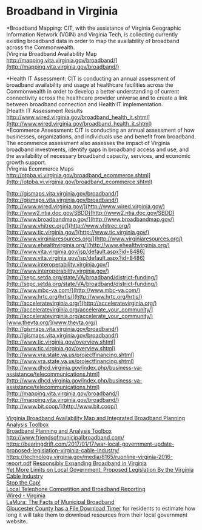 # Broadband in Virginia  


*Broadband Mapping: CIT, with the assistance of Virginia Geographic Information Network (VGIN) and Virginia Tech, is collecting currently existing broadband data in order to map the availability of broadband across the Commonwealth.  
[Virginia Broadband Availability Map http://mapping.vita.virginia.gov/broadband/](http://mapping.vita.virginia.gov/broadband/)  

*Health IT Assessment: CIT is conducting an annual assessment of broadband availability and usage at healthcare facilities across the Commonwealth in order to develop a better understanding of current connectivity across the healthcare provider universe and to create a link between broadband connection and Health IT implementation.  
[Health IT Assessment Results http://www.wired.virginia.gov/broadband_health_it.shtml](http://www.wired.virginia.gov/broadband_health_it.shtml)  
*Ecommerce Assessment: CIT is conducting an annual assessment of how businesses, organizations, and individuals use and benefit from broadband. The ecommerce assessment also assesses the impact of Virginia broadband investments, identify gaps in broadband access and use, and the availability of necessary broadband capacity, services, and economic growth support.  
[Virginia Ecommerce Maps http://otpba.vi.virginia.gov/broadband_ecommerce.shtml](http://otpba.vi.virginia.gov/broadband_ecommerce.shtml)  

[http://gismaps.vita.virginia.gov/broadband/](http://gismaps.vita.virginia.gov/broadband/)  
[http://www.wired.virginia.gov/](http://www.wired.virginia.gov/)  
[http://www2.ntia.doc.gov/SBDD](http://www2.ntia.doc.gov/SBDD)  
[http://www.broadbandmap.gov/](http://www.broadbandmap.gov/)  
[http://www.vhitrec.org/](http://www.vhitrec.org/)  
[http://www.tic.virginia.gov/](http://www.tic.virginia.gov/)  
[http://www.virginiaresources.org/](http://www.virginiaresources.org/)  
[http://www.ehealthvirginia.org/](http://www.ehealthvirginia.org/)  
[http://www.vita.virginia.gov/isp/default.aspx?id=8486](http://www.vita.virginia.gov/isp/default.aspx?id=8486)  
[http://www.interoperability.virginia.gov/](http://www.interoperability.virginia.gov/)  
[http://sepc.setda.org/state/VA/broadband/district-funding/](http://sepc.setda.org/state/VA/broadband/district-funding/)  
[http://www.mbc-va.com/](http://www.mbc-va.com/)  
[http://www.hrtc.org/hrtis/](http://www.hrtc.org/hrtis/)  
[http://acceleratevirginia.org/](http://acceleratevirginia.org/)  
[http://acceleratevirginia.org/accelerate_your_community/](http://acceleratevirginia.org/accelerate_your_community/)
[www.thevta.org/](www.thevta.org/)
[http://gismaps.vita.virginia.gov/broadband/](http://gismaps.vita.virginia.gov/broadband/)  
[http://www.tic.virginia.gov/overview.shtml](http://www.tic.virginia.gov/overview.shtml)  
[http://www.vra.state.va.us/projectfinancing.shtml](http://www.vra.state.va.us/projectfinancing.shtml)  
[http://www.dhcd.virginia.gov/index.php/business-va-assistance/telecommunications.html](http://www.dhcd.virginia.gov/index.php/business-va-assistance/telecommunications.html)  
[http://mapping.vita.virginia.gov/broadband/](http://mapping.vita.virginia.gov/broadband/)  
[http://www.bit.coop/](http://www.bit.coop/)

[Virginia Broadband Availability Map and Integrated Broadband Planning Analysis Toolbox](https://broadband.cgit.vt.edu/IntegratedToolbox/)  
[Broadband Planning and Analysis Toolbox](http://cgit.vt.edu/broadband.html)
http://www.friendsofmunicipalbroadband.com/
https://bearingdrift.com/2017/01/17/war-local-government-update-proposed-legislation-virginia-cable-industry/
https://technology.virginia.gov/media/8165/ruonline-virginia-2016-report.pdf
[Responsibly Expanding Broadband in Virginia](https://bearingdrift.com/2017/01/12/responsibly-expanding-broadband-virginia/)  
[Yet More Limits on Local Government: Proposed Legislation By the Virginia Cable Industry](https://bearingdrift.com/2016/12/29/yet-limits-local-government-proposed-legislation-virginia-cable-industry/)  
[Stop the Cap!](http://stopthecap.com/)  
[Local Telephone Competition and Broadband Reporting](http://transition.fcc.gov/form477/477inst.pdf)  
[Wired - Virginia](https://www.wired.virginia.gov/)  
[LaMura: The Facts of Municipal Broadband](http://www.vcta.com/roanoke-issue)  
[Gloucester County has a File Download Timer](http://www.gloucesterva.info/Home/FileDownloadTimer/tabid/561/Default.aspx) for residents to estimate how long it will take them to download resources from their local government website.  
  
